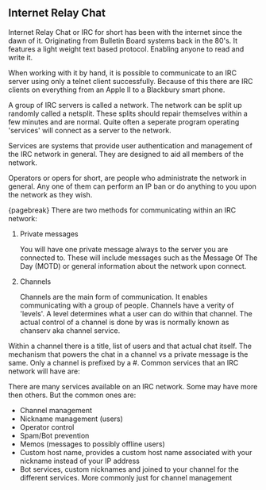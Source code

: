 ## Internet Relay Chat
Internet Relay Chat or IRC for short has been with the internet since the dawn of it. Originating from Bulletin Board systems back in the 80's. It features a light weight text based protocol. Enabling anyone to read and write it.

When working with it by hand, it is possible to communicate to an IRC server using only a telnet client successfully. Because of this there are IRC clients on everything from an Apple II to a Blackbury smart phone.

A group of IRC servers is called a network. The network can be split up randomly called a netsplit. These splits should repair themselves within a few minutes and are normal. Quite often a seperate program operating 'services' will connect as a server to the network.

Services are systems that provide user authentication and management of the IRC network in general. They are designed to aid all members of the network.

Operators or opers for short, are people who administrate the network in general. Any one of them can perform an IP ban or do anything to you upon the network as they wish.

{pagebreak}
There are two methods for communicating within an IRC network:

1. Private messages

   You will have one private message always to the server you are connected to. These will include messages such as the Message Of The Day (MOTD) or general information about the network upon connect.
2. Channels

   Channels are the main form of communication. It enables communicating with a group of people. Channels have a verity of 'levels'. A level determines what a user can do within that channel. The actual control of a channel is done by was is normally known as chanserv aka channel service.

Within a channel there is a title, list of users and that actual chat itself. The mechanism that powers the chat in a channel vs a private message is the same. Only a channel is prefixed by a #.
Common services that an IRC network will have are:

There are many services available on an IRC network. Some may have more then others. But the common ones are:

* Channel management
* Nickname management (users)
* Operator control
* Spam/Bot prevention
* Memos (messages to possibly offline users)
* Custom host name, provides a custom host name associated with your nickname instead of your IP address
* Bot services, custom nicknames and joined to your channel for the different services. More commonly just for channel management


